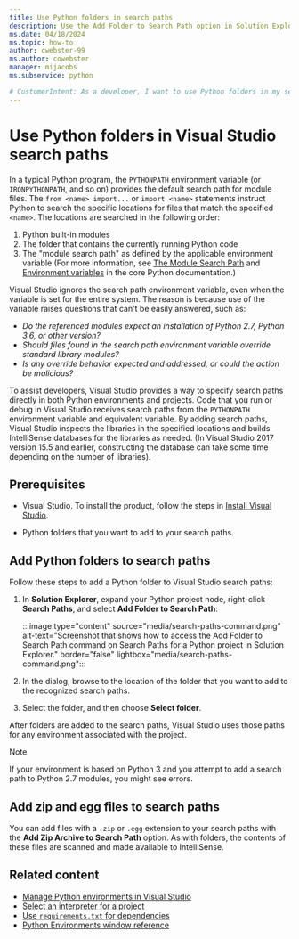 ```yaml
---
title: Use Python folders in search paths
description: Use the Add Folder to Search Path option in Solution Explorer to specify search paths for your Python environments and projects and avoid using system-wide variables.
ms.date: 04/18/2024
ms.topic: how-to
author: cwebster-99
ms.author: cowebster
manager: mijacobs
ms.subservice: python

# CustomerIntent: As a developer, I want to use Python folders in my search path for environments and projects in Visual Studio so that I can avoid using system-wide variables.
---
```


# Use Python folders in Visual Studio search paths

In a typical Python program, the `PYTHONPATH` environment variable (or `IRONPYTHONPATH`, and so on) provides the default search path for module files. The `from <name> import...` or `import <name>` statements instruct Python to search the specific locations for files that match the specified `<name>`. The locations are searched in the following order:

1. Python built-in modules
1. The folder that contains the currently running Python code
1. The "module search path" as defined by the applicable environment variable (For more information, see [The Module Search Path](https://docs.python.org/2/tutorial/modules.html#the-module-search-path) and [Environment variables](https://docs.python.org/2/using/cmdline.html#envvar-PYTHONPATH) in the core Python documentation.)

Visual Studio ignores the search path environment variable, even when the variable is set for the entire system. The reason is because use of the variable raises questions that can't be easily answered, such as:

- *Do the referenced modules expect an installation of Python 2.7, Python 3.6, or other version?*
- *Should files found in the search path environment variable override standard library modules?*
- *Is any override behavior expected and addressed, or could the action be malicious?*

To assist developers, Visual Studio provides a way to specify search paths directly in both Python environments and projects. Code that you run or debug in Visual Studio receives search paths from the `PYTHONPATH` environment variable and equivalent variable. By adding search paths, Visual Studio inspects the libraries in the specified locations and builds IntelliSense databases for the libraries as needed. (In Visual Studio 2017 version 15.5 and earlier, constructing the database can take some time depending on the number of libraries).

## Prerequisites 

- Visual Studio. To install the product, follow the steps in [Install Visual Studio](../install/install-visual-studio.md).

- Python folders that you want to add to your search paths.

## Add Python folders to search paths

Follow these steps to add a Python folder to Visual Studio search paths:

1. In **Solution Explorer**, expand your Python project node, right-click **Search Paths**, and select **Add Folder to Search Path**:

   :::image type="content" source="media/search-paths-command.png" alt-text="Screenshot that shows how to access the Add Folder to Search Path command on Search Paths for a Python project in Solution Explorer." border="false" lightbox="media/search-paths-command.png":::

1. In the dialog, browse to the location of the folder that you want to add to the recognized search paths.

1. Select the folder, and then choose **Select folder**.

After folders are added to the search paths, Visual Studio uses those paths for any environment associated with the project.

> [!NOTE]
> If your environment is based on Python 3 and you attempt to add a search path to Python 2.7 modules, you might see errors.

## Add zip and egg files to search paths

You can add files with a `.zip` or `.egg` extension to your search paths with the **Add Zip Archive to Search Path** option. As with folders, the contents of these files are scanned and made available to IntelliSense.

## Related content

- [Manage Python environments in Visual Studio](managing-python-environments-in-visual-studio.md)
- [Select an interpreter for a project](selecting-a-python-environment-for-a-project.md)
- [Use `requirements.txt` for dependencies](managing-required-packages-with-requirements-txt.md)
- [Python Environments window reference](python-environments-window-tab-reference.md)
